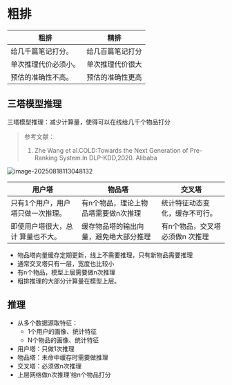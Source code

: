 # 粗排

| 粗排                 | 精排             |
| -------------------- | ---------------- |
| 给几千篇笔记打分。   | 给几百篇笔记打分 |
| 单次推理代价必须小。 | 单次推理代价很大 |
| 预估的准确性不高。   | 预估的准确性更高 |

## 三塔模型推理

三塔模型推理：减少计算量，使得可以在线给几千个物品打分

> 参考文献：
>
> 1. Zhe Wang et al.COLD:Towards the Next Generation of Pre-Ranking System.In DLP-KDD,2020. Alibaba

![image-20250818113048132](https://gcore.jsdelivr.net/gh/davidliuk/images@master/image-20250818113048132.png)

| 用户塔                            | 物品塔                                  | 交叉塔                          |
| --------------------------------- | --------------------------------------- | ------------------------------- |
| 只有1个用户，用户塔只做一次推理。 | 有n个物品，理论上物品塔需要做n次推理    | 统计特征动态变化，缓存不可行。  |
| 即使用户塔很大，总计 算量也不大。 | 缓存物品塔的输出向 量，避免绝大部分推理 | 有n个物品，交叉塔必须做n 次推理 |

- 物品塔向量缓存定期更新，线上不需要推理，只有新物品需要推理
- 通常交叉塔只有一层，宽度也比较小
- 有n个物品，模型上层需要做n次推理
- 粗排推理的大部分计算量在模型上层。

## 推理

- 从多个数据源取特征：
  - 1个用户的画像、统计特征
  - N个物品的画像、统计特征
- 用户塔：只做1次推理
- 物品塔：未命中缓存时需要做推理
- 交叉塔：必须做n次推理
- 上层网络做n次推理’给n个物品打分
